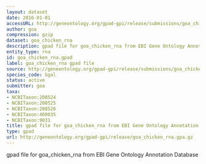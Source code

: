 ```yaml
---
layout: dataset
date: 2016-01-01
accessURL: http://geneontology.org/gpad-gpi/release/submissions/goa_chicken_rna.gpa.gz
author: goa
compression: gzip
dataset: goa_chicken_rna
description: gpad file for goa_chicken_rna from EBI Gene Ontology Annotation Database
entity_type: rna
id: goa_chicken_rna.gpad
label: goa_chicken_rna gpad file
source: http://geneontology.org/gpad-gpi/release/submissions/goa_chicken_rna.gpa.gz
species_code: Ggal
status: active
submitter: goa
taxa:
- NCBITaxon:208524
- NCBITaxon:208525
- NCBITaxon:208526
- NCBITaxon:400035
- NCBITaxon:9031
title: gpad file for goa_chicken_rna from EBI Gene Ontology Annotation Database
type: gpad
url: http://geneontology.org/gpad-gpi/release/goa_chicken_rna.gpa.gz
---
```


gpad file for goa_chicken_rna from EBI Gene Ontology Annotation Database
